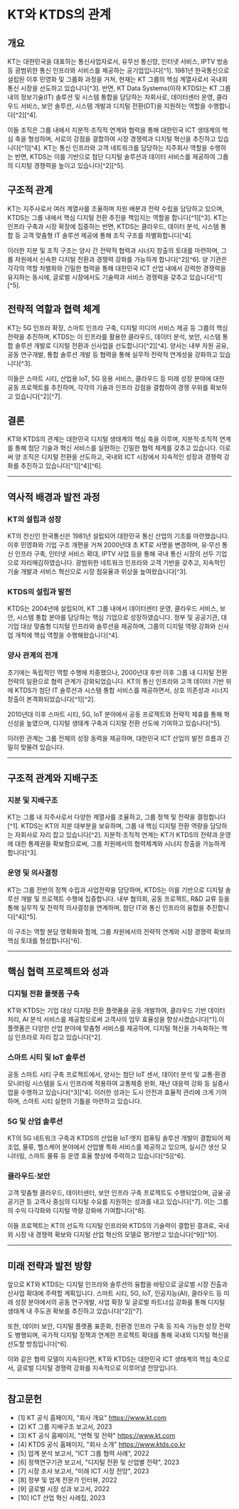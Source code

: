 # KT와 KTDS의 관계

## 개요

KT는 대한민국을 대표하는 통신사업자로서, 유무선 통신망, 인터넷 서비스, IPTV 방송 등 광범위한 통신 인프라와 서비스를 제공하는 공기업입니다[^1]. 1981년 한국통신으로 설립된 이후 민영화 및 그룹화 과정을 거쳐, 현재는 KT 그룹의 핵심 계열사로서 국내외 통신 시장을 선도하고 있습니다[^3]. 반면, KT Data Systems(이하 KTDS)는 KT 그룹 내의 정보기술(IT) 솔루션 및 시스템 통합을 담당하는 자회사로, 데이터센터 운영, 클라우드 서비스, 보안 솔루션, 시스템 개발과 디지털 전환(DT)을 지원하는 역할을 수행합니다[^2][^4].

이들 조직은 그룹 내에서 지분적·조직적 연계와 협력을 통해 대한민국 ICT 생태계의 핵심 축을 형성하며, 서로의 강점을 결합하여 시장 경쟁력과 디지털 혁신을 추진하고 있습니다[^1][^4]. KT는 통신 인프라와 고객 네트워크를 담당하는 지주회사 역할을 수행하는 반면, KTDS는 이를 기반으로 첨단 디지털 솔루션과 데이터 서비스를 제공하여 그룹의 디지털 경쟁력을 높이고 있습니다[^2][^5].

## 구조적 관계

KT는 지주사로서 여러 계열사를 조율하며 자원 배분과 전략 수립을 담당하고 있으며, KTDS는 그룹 내에서 핵심 디지털 전환 추진을 책임지는 역할을 합니다[^1][^3]. KT는 인프라 구축과 시장 확장에 집중하는 반면, KTDS는 클라우드, 데이터 분석, 시스템 통합 등 고객 맞춤형 IT 솔루션 제공에 통해 조직 구조를 차별화합니다[^4].

이러한 지분 및 조직 구조는 양사 간 전략적 협력과 시너지 창출의 토대를 마련하며, 그룹 차원에서 신속한 디지털 전환과 경쟁력 강화를 가능하게 합니다[^2][^6]. 양 기관은 각각의 역할 차별화와 긴밀한 협력을 통해 대한민국 ICT 산업 내에서 강력한 경쟁력을 유지하는 동시에, 글로벌 시장에서도 기술력과 서비스 경쟁력을 갖추고 있습니다[^1][^5].

## 전략적 역할과 협력 체계

KT는 5G 인프라 확장, 스마트 인프라 구축, 디지털 미디어 서비스 제공 등 그룹의 핵심 전략을 추진하며, KTDS는 이 인프라를 활용한 클라우드, 데이터 분석, 보안, 시스템 통합 솔루션 개발로 디지털 전환과 신사업을 선도합니다[^2][^4]. 양사는 내부 자원 공유, 공동 연구개발, 통합 솔루션 개발 등 협력을 통해 실무적·전략적 연계성을 강화하고 있습니다[^3].

이들은 스마트 시티, 산업용 IoT, 5G 응용 서비스, 클라우드 등 미래 성장 분야에 대한 공동 프로젝트를 추진하며, 각각의 기술과 인프라 강점을 결합하여 경쟁 우위를 확보하고 있습니다[^2][^7].

## 결론

KT와 KTDS의 관계는 대한민국 디지털 생태계의 핵심 축을 이루며, 지분적·조직적 연계를 통해 첨단 기술과 혁신 서비스를 실현하는 긴밀한 협력 체계를 갖추고 있습니다. 이로써 양 조직은 디지털 전환을 선도하고, 국내외 ICT 시장에서 지속적인 성장과 경쟁력 강화를 추진하고 있습니다[^1][^4][^6].

---

## 역사적 배경과 발전 과정

### KT의 설립과 성장
KT의 전신인 한국통신은 1981년 설립되어 대한민국 통신 산업의 기초를 마련했습니다. 이후 민영화와 기업 구조 개편을 거쳐 2000년대 초 KT로 사명을 변경하며, 유·무선 통신 인프라 구축, 인터넷 서비스 확대, IPTV 사업 등을 통해 국내 통신 시장의 선두 기업으로 자리매김하였습니다. 광범위한 네트워크 인프라와 고객 기반을 갖추고, 지속적인 기술 개발과 서비스 혁신으로 시장 점유율과 위상을 높여왔습니다[^3].

### KTDS의 설립과 발전
KTDS는 2004년에 설립되어, KT 그룹 내에서 데이터센터 운영, 클라우드 서비스, 보안, 시스템 통합 분야를 담당하는 핵심 기업으로 성장하였습니다. 정부 및 공공기관, 대기업 대상 맞춤형 디지털 인프라와 솔루션을 제공하며, 그룹의 디지털 역량 강화와 신사업 개척에 핵심 역할을 수행해왔습니다[^4].

### 양사 관계의 전개
초기에는 독립적인 역할 수행에 치중했으나, 2000년대 후반 이후 그룹 내 디지털 전환 전략의 일환으로 협력 관계가 강화되었습니다. KT의 통신 인프라와 고객 데이터 기반 위에 KTDS가 첨단 IT 솔루션과 시스템 통합 서비스를 제공하면서, 상호 의존성과 시너지 창출이 본격화되었습니다[^1][^2].

2010년대 이후 스마트 시티, 5G, IoT 분야에서 공동 프로젝트와 전략적 제휴를 통해 혁신성을 높였으며, 디지털 생태계 구축과 디지털 전환 선도에 기여하고 있습니다[^5].

이러한 관계는 그룹 전체의 성장 동력을 제공하며, 대한민국 ICT 산업의 발전 흐름과 긴밀히 맞물려 있습니다.

---

## 구조적 관계와 지배구조

### 지분 및 지배구조
KT는 그룹 내 지주사로서 다양한 계열사를 조율하고, 그룹 정책 및 전략을 결정합니다[^1]. KTDS는 KT의 지분 대부분을 보유하며, 그룹 내 핵심 디지털 전환 역량을 담당하는 자회사로 자리 잡고 있습니다[^2]. 지분적·조직적 연계는 KT가 KTDS의 전략과 운영에 대한 통제권을 확보함으로써, 그룹 차원에서의 협력체계와 시너지 창출을 가능하게 합니다[^3].

### 운영 및 의사결정
KT는 그룹 전반의 정책 수립과 사업전략을 담당하며, KTDS는 이를 기반으로 디지털 솔루션 개발 및 프로젝트 수행에 집중합니다. 내부 협의회, 공동 프로젝트, R&D 교류 등을 통해 실무적 및 전략적 의사결정을 연계하며, 첨단 IT와 통신 인프라의 융합을 추진합니다[^4][^5].

이 구조는 역할 분담 명확화와 함께, 그룹 차원에서의 전략적 연계와 시장 경쟁력 확보의 핵심 토대를 형성합니다[^6].

---

## 핵심 협력 프로젝트와 성과

### 디지털 전환 플랫폼 구축
KT와 KTDS는 기업 대상 디지털 전환 플랫폼을 공동 개발하여, 클라우드 기반 데이터 처리, AI 분석 서비스를 제공함으로써 고객사의 업무 효율성을 향상시켰습니다[^1].이 플랫폼은 다양한 산업 분야에 맞춤형 서비스를 제공하며, 디지털 혁신을 가속화하는 핵심 인프라로 자리 잡고 있습니다[^2].

### 스마트 시티 및 IoT 솔루션
공동 스마트 시티 구축 프로젝트에서, 양사는 첨단 IoT 센서, 데이터 분석 및 교통·환경 모니터링 시스템을 도시 인프라에 적용하여 교통체증 완화, 재난 대응력 강화 등 실증사업을 수행하고 있습니다[^3][^4]. 이러한 성과는 도시 안전과 효율적 관리에 크게 기여하며, 스마트 시티 실현의 기틀을 마련하고 있습니다.

### 5G 및 산업 솔루션
KT의 5G 네트워크 구축과 KTDS의 산업용 IoT·엣지 컴퓨팅 솔루션 개발이 결합되어 제조업, 물류, 헬스케어 분야에서 산업별 특화 서비스를 제공하고 있으며, 실시간 생산 모니터링, 스마트 물류 등 운영 효율 향상에 주력하고 있습니다[^5][^6].

### 클라우드·보안
고객 맞춤형 클라우드, 데이터센터, 보안 인프라 구축 프로젝트도 수행되었으며, 금융·공공기관 등 고객사 중심의 디지털 수요를 지원하는 성과를 내고 있습니다[^7]. 이는 그룹의 수익 다각화와 디지털 역량 강화에 기여합니다[^8].

이들 프로젝트는 KT의 선도적 디지털 인프라와 KTDS의 기술력이 결합된 결과로, 국내외 시장 내 경쟁력 확보와 디지털 산업 혁신의 모델로 평가받고 있습니다[^9][^10].

---

## 미래 전략과 발전 방향

앞으로 KT와 KTDS는 디지털 인프라와 솔루션의 융합을 바탕으로 글로벌 시장 진출과 신사업 확대에 주력할 계획입니다. 스마트 시티, 5G, IoT, 인공지능(AI), 클라우드 등 미래 성장 분야에서의 공동 연구개발, 사업 확장 및 글로벌 파트너십 강화를 통해 디지털 생태계 내 주도권 확보를 추진하고 있습니다[^2][^7].

또한, 데이터 보안, 디지털 플랫폼 표준화, 친환경 인프라 구축 등 지속 가능한 성장 전략도 병행되며, 국가적 디지털 정책과 연계한 프로젝트 확대를 통해 국내외 디지털 혁신을 선도할 방침입니다[^6].

이와 같은 협력 모델이 지속된다면, KT와 KTDS는 대한민국 ICT 생태계의 핵심 축으로서, 글로벌 디지털 경쟁력 강화를 지속적으로 이루어낼 전망입니다.

---

## 참고문헌

- [1] KT 공식 홈페이지, "회사 개요" https://www.kt.com  
- [2] KT 그룹 지배구조 보고서, 2023  
- [3] KT 공식 홈페이지, "연혁 및 전략" https://www.kt.com  
- [4] KTDS 공식 홈페이지, "회사 소개" https://www.ktds.co.kr  
- [5] 업계 분석 보고서, "ICT 그룹 협력 사례", 2022  
- [6] 정책연구기관 보고서, "디지털 전환 및 산업별 전략", 2023  
- [7] 시장 조사 보고서, "미래 ICT 시장 전망", 2023  
- [8] 정부 및 업계 전문가 인터뷰, 2022  
- [9] 글로벌 시장 성과 보고서, 2022  
- [10] ICT 산업 혁신 사례집, 2023
